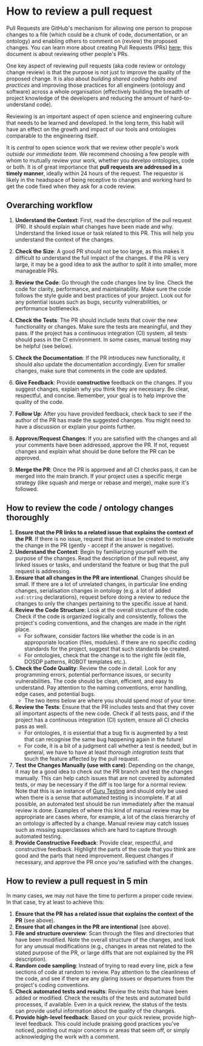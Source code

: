 # How to review a pull request

Pull Requests are GitHub's mechanism for allowing one person to propose changes to a file (which could be a chunk of code, documentation, or an ontology) and enabling others to comment on (review) the proposed changes. You can learn more about creating Pull Requests (PRs) [here](/howto/github-create-pull-request/); this document is about reviewing other people's PRs.

One key aspect of reviewing pull requests (aka code review or ontology change review) is that the purpose is not just to improve the quality of
the proposed change. It is also about _building shared coding habits and practices_ and improving those practices for all engineers (ontology and software) across a whole organisation (effectively building the breadth of project knowledge of the developers and reducing the amount of hard-to-understand code). 

Reviewing is an important aspect of open science and engineering culture that needs to be learned and developed. In the long term, this habit will have an effect on the growth and impact of our tools and ontologies comparable to the engineering itself.

It is _central_ to open science work that we review other people's work _outside our immediate team_. We recommend choosing a few people with whom to mutually review your work, whether you develpo ontologies, code or both. It is of great importance that **pull requests are addressed in a timely manner**, ideally within 24 hours of the request. The requestor is likely in the headspace of being receptive to changes and working hard to get the code fixed when they ask for a code review.

## Overarching workflow

1. **Understand the Context**: First, read the description of the pull request (PR). It should explain what changes have been made and why. Understand the linked issue or task related to this PR. This will help you understand the context of the changes.

1. **Check the Size**: A good PR should not be too large, as this makes it difficult to understand the full impact of the changes. If the PR is very large, it may be a good idea to ask the author to split it into smaller, more manageable PRs.

1. **Review the Code**: Go through the code changes line by line. Check the code for clarity, performance, and maintainability. Make sure the code follows the style guide and best practices of your project. Look out for any potential issues such as bugs, security vulnerabilities, or performance bottlenecks.

1. **Check the Tests**: The PR should include tests that cover the new functionality or changes. Make sure the tests are meaningful, and they pass. If the project has a continuous integration (CI) system, all tests should pass in the CI environment. In some cases, manual testing may be helpful (see below).

1. **Check the Documentation**: If the PR introduces new functionality, it should also update the documentation accordingly. Even for smaller changes, make sure that comments in the code are updated.

1. **Give Feedback**: Provide **constructive** feedback on the changes. If you suggest changes, explain why you think they are necessary. Be clear, respectful, and concise. Remember, your goal is to help improve the quality of the code.

1. **Follow Up**: After you have provided feedback, check back to see if the author of the PR has made the suggested changes. You might need to have a discussion or explain your points further.

1. **Approve/Request Changes**: If you are satisfied with the changes and all your comments have been addressed, approve the PR. If not, request changes and explain what should be done before the PR can be approved.

1. **Merge the PR**: Once the PR is approved and all CI checks pass, it can be merged into the main branch. If your project uses a specific merge strategy (like squash and merge or rebase and merge), make sure it's followed.

## How to review the code / ontology changes thoroughly

1. **Ensure that the PR links to a related issue that explains the context of the PR**. If there is no issue, request that an issue be created to motivate the change in the PR (gently - accept if the answer is negative).
1. **Understand the Context**: Begin by familiarizing yourself with the purpose of the changes. Read the description of the pull request, any linked issues or tasks, and understand the feature or bug that the pull request is addressing.
1. **Ensure that all changes in the PR are intentional**. Changes should be small. If there are a lot of unrelated changes, in particular line ending changes, serialisation changes in ontology (e.g. a lot of added `xsd:string` declarations), request before doing a review to reduce the changes to only the changes pertaining to the specific issue at hand.
1. **Review the Code Structure**: Look at the overall structure of the code. Check if the code is organized logically and consistently, follows the project's coding conventions, and the changes are made in the right place.
    * For software, consider factors like whether the code is in an approporiate location (files, modules). If there are no specific coding standards for the project, suggest that such standards be created.
    * For ontologies, check that the change is to the right file (edit file, DOSDP patterns, ROBOT templates etc.).  
1. **Check the Code Quality**: Review the code in detail. Look for any programming errors, potential performance issues, or security vulnerabilities. The code should be clean, efficient, and easy to understand. Pay attention to the naming conventions, error handling, edge cases, and potential bugs.
    * The two items below are where you should spend most of your time:
1. **Review the Tests**: Ensure that the PR includes tests and that they cover all important aspects of the new code. Check if all tests pass, and if the project has a continuous integration (CI) system, ensure all CI checks pass as well.
    * For ontologies, it is essential that a bug fix is augmented by a test that can recognise the same bug happening again in the future!
    * For code, it is a bit of a judgment call whether a test is needed, but in general, we have to have at least _thorough integration tests_ that touch the feature affected by the pull request.
1. **Test the Changes Manually (use with care)**: Depending on the change, it may be a good idea to check out the PR branch and test the changes manually. This can help catch issues that are not covered by automated tests, or may be necessary if the diff is too large for a normal review. Note that this is an instance of [Guru Testing](https://wiki.c2.com/?GuruChecksOutput) and should only be used when there is a sense that automated testing is incomplete. If at all possible, an automated test should be run immediately after the manual review is done. Examples of where this kind of manual review may be appropriate are cases where, for example, a lot of the class hierarchy of an ontology is affected by a change. Manual review may catch issues such as missing superclasses which are hard to capture through automated testing.
1. **Provide Constructive Feedback**: Provide clear, respectful, and constructive feedback. Highlight the parts of the code that you think are good and the parts that need improvement. Request changes if necessary, and approve the PR once you're satisfied with the changes.

## How to review a pull request in 5 min

In many cases, we may not have the time to perform a proper code review. In that case, try at least to achieve this:

1. **Ensure that the PR has a related issue that explains the context of the PR** (see above).
1. **Ensure that all changes in the PR are intentional** (see above).
1. **File and structure overview**: Scan through the files and directories that have been modified. Note the overall structure of the changes, and look for any unusual modifications (e.g., changes in areas not related to the stated purpose of the PR, or large diffs that are not explained by the PR description).
1. **Random code sampling**: Instead of trying to read every line, pick a few sections of code at random to review. Pay attention to the cleanliness of the code, and see if there are any glaring issues or departures from the project's coding conventions.
1. **Check automated tests and results**: Review the tests that have been added or modified. Check the results of the tests and automated build processes, if available. Even in a quick review, the status of the tests can provide useful information about the quality of the changes.
1. **Provide high-level feedback**: Based on your quick review, provide high-level feedback. This could include praising good practices you've noticed, pointing out major concerns or areas that seem off, or simply acknowledging the work with a comment.
